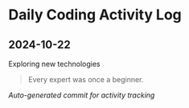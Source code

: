 # Daily Coding Activity Log

## 2024-10-22

Exploring new technologies

> Every expert was once a beginner.

*Auto-generated commit for activity tracking*
